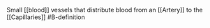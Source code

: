 Small [[blood]] vessels that distribute blood from an [[Artery]] to the [[Capillaries]]
#B-definition 